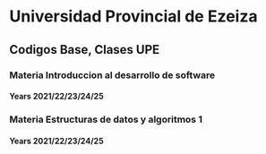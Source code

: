 # Universidad Provincial de Ezeiza

## Codigos Base, Clases UPE

### Materia Introduccion al desarrollo de software
#### Years 2021/22/23/24/25


### Materia Estructuras de datos y algoritmos 1
#### Years 2021/22/23/24/25
